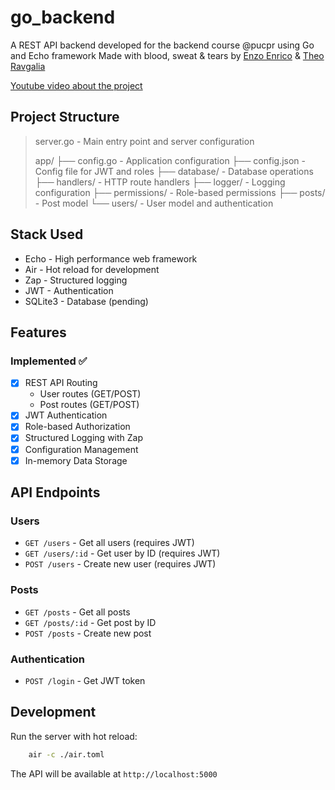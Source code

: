 # go_backend

A REST API backend developed for the backend course @pucpr using Go and Echo framework
Made with blood, sweat & tears by [Enzo Enrico](https://github.com/enzoenrico) & [Theo Ravgalia](https://github.com/TheoRavaglia)

[Youtube video about the project](https://youtu.be/xOGrUIhQ9iw)

## Project Structure

>server.go - Main entry point and server configuration
>
> app/
> ├── config.go - Application configuration
> ├── config.json       - Config file for JWT and roles
> ├── database/        - Database operations
> ├── handlers/        - HTTP route handlers
> ├── logger/          - Logging configuration
> ├── permissions/     - Role-based permissions
> ├── posts/           - Post model
> └── users/           - User model and authentication

## Stack Used

- Echo - High performance web framework
- Air - Hot reload for development
- Zap - Structured logging
- JWT - Authentication
- SQLite3 - Database (pending)

## Features

### Implemented ✅

- [x] REST API Routing
  - User routes (GET/POST)
  - Post routes (GET/POST)
- [x] JWT Authentication
- [x] Role-based Authorization
- [x] Structured Logging with Zap
- [x] Configuration Management
- [x] In-memory Data Storage

## API Endpoints

### Users

- `GET /users` - Get all users (requires JWT)
- `GET /users/:id` - Get user by ID (requires JWT)
- `POST /users` - Create new user (requires JWT)

### Posts

- `GET /posts` - Get all posts
- `GET /posts/:id` - Get post by ID
- `POST /posts` - Create new post

### Authentication

- `POST /login` - Get JWT token

## Development

Run the server with hot reload:

```sh
    air -c ./air.toml
```

The API will be available at `http://localhost:5000`
